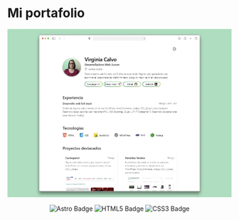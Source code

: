 # Mi portafolio

<div align="center">
  <a href="https://virginiadevs.github.io/portafolio">
    <img src="./public/portafolio.webp">
  </a>
  <p></p>
</div>

<div align="center">

  ![Astro Badge](https://img.shields.io/badge/Astro-2C308E?logo=astro&logoColor=fff&style=flat)
  ![HTML5 Badge](https://img.shields.io/badge/HTML5-E34F26?logo=html5&logoColor=fff&style=flat)
  ![CSS3 Badge](https://img.shields.io/badge/CSS3-0277BD?logo=css3&logoColor=fff&style=flat)

</div>

